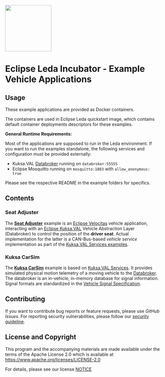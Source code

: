 <img src="https://eclipse-leda.github.io/leda/assets/eclipse-leda.png" height="150">

# Eclipse Leda Incubator - Example Vehicle Applications

## Usage

These example applications are provided as Docker containers.

The containers are used in Eclipse Leda quickstart image, which contains default container deployments descriptors for these examples.

**General Runtime Requirements:**

Most of the applications are supposed to run in the Leda environment. If you want to run the examples standalone, the following services and configuration must be provided externally:

- Kuksa.VAL [Databroker](https://github.com/eclipse/kuksa.val/tree/master/kuksa_databroker) running on `databroker:55555`
- Eclipse Mosquitto running on `mosquitto:1883` with `allow_anonymous: true`

Please see the respective README in the example folders for specifics.

## Contents

### Seat Adjuster

The **[Seat Adjuster](seat-adjuster/)** example is an [Eclipse Velocitas](https://github.com/eclipse-velocitas) vehicle application,
interacting with an [Eclipse Kuksa.VAL](https://github.com/eclipse/kuksa.val) Vehicle Abstraction Layer (Databroker)
to control the position of the **driver seat**. Actual implementation for the latter is a CAN-Bus-based *vehicle service* implementation
as part of the [Kuksa.VAL Services examples](https://github.com/eclipse/kuksa.val.services/tree/main/seat_service).

### Kuksa CarSim

The **[Kuksa CarSim](kuksa-carsim)** example is based on [Kuksa.VAL Services](https://github.com/eclipse/kuksa.val.services/tree/main).
It provides simulated physical motion telemetry of a moving vehicle to the [Databroker](https://github.com/eclipse/kuksa.val/tree/master/kuksa_databroker).
The databroker is an in-vehicle, in-memory database for signal information. Signal formats are standardized in the [Vehicle Signal Specification](https://github.com/COVESA/vehicle_signal_specification).

## Contributing

If you want to contribute bug reports or feature requests, please use *GitHub Issues*.
For reporting security vulnerabilities, please follow our [security guideline](https://eclipse-leda.github.io/leda/docs/project-info/security/).

## License and Copyright

This program and the accompanying materials are made available under the
terms of the Apache License 2.0 which is available at
https://www.apache.org/licenses/LICENSE-2.0

For details, please see our license [NOTICE](NOTICE.md)
